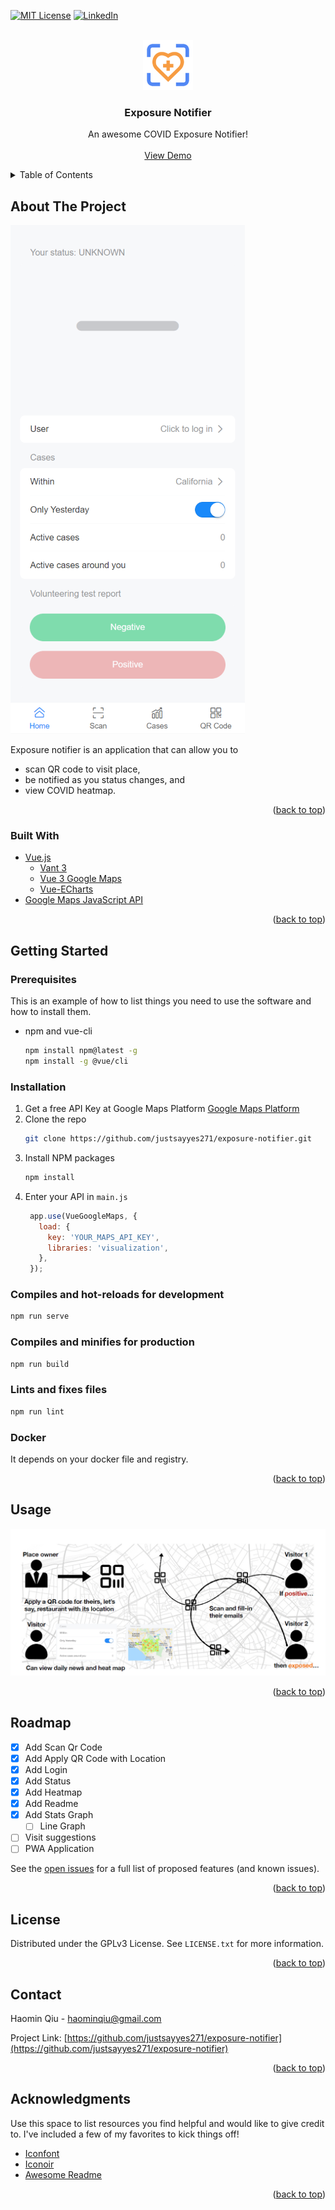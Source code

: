 <div id="top"></div>
<!--
*** Thanks for checking out the Best-README-Template. If you have a suggestion
*** that would make this better, please fork the repo and create a pull request
*** or simply open an issue with the tag "enhancement".
*** Don't forget to give the project a star!
*** Thanks again! Now go create something AMAZING! :D
-->



<!-- PROJECT SHIELDS -->
<!--
*** I'm using markdown "reference style" links for readability.
*** Reference links are enclosed in brackets [ ] instead of parentheses ( ).
*** See the bottom of this document for the declaration of the reference variables
*** for contributors-url, forks-url, etc. This is an optional, concise syntax you may use.
*** https://www.markdownguide.org/basic-syntax/#reference-style-links
-->
[![MIT License][license-shield]][license-url]
[![LinkedIn][linkedin-shield]][linkedin-url]



<!-- PROJECT LOGO -->
<br />

<div align="center">
  <a href="https://github.com/justsayyes271/exposure-notifier">
        <img src="readme-images/logo.png" alt="Logo" width="80" height="80">
  </a>


  <h3 align="center">Exposure Notifier</h3>



  <p align="center">
    An awesome COVID Exposure Notifier!
    <br />
    <br />
    <a href="https://macoredroid295homework.com/#/">View Demo</a>
  </p>
</div>



<!-- TABLE OF CONTENTS -->
<details>
  <summary>Table of Contents</summary>
  <ol>
    <li>
      <a href="#about-the-project">About The Project</a>
      <ul>
        <li><a href="#built-with">Built With</a></li>
      </ul>
    </li>
    <li>
      <a href="#getting-started">Getting Started</a>
      <ul>
        <li><a href="#prerequisites">Prerequisites</a></li>
        <li><a href="#installation">Installation</a></li>
      </ul>
    </li>
    <li><a href="#usage">Usage</a></li>
    <li><a href="#roadmap">Roadmap</a></li>
    <li><a href="#license">License</a></li>
    <li><a href="#contact">Contact</a></li>
    <li><a href="#acknowledgments">Acknowledgments</a></li>
  </ol>
</details>



<!-- ABOUT THE PROJECT -->
## About The Project

[![Product Screen Shot][product-screenshot]](https://macoredroid295homework.com/#/)

Exposure notifier is an application that can allow you to
* scan QR code to visit place, 
* be notified as you status changes, and
* view COVID heatmap.

<p align="right">(<a href="#top">back to top</a>)</p>



### Built With

* [Vue.js](https://vuejs.org/)
  * [Vant 3](https://vant-contrib.gitee.io/vant/#/en-US/quickstart)
  * [Vue 3 Google Maps](https://vue-map.netlify.app/)
  * [Vue-ECharts](https://github.com/ecomfe/vue-echarts)
* [Google Maps JavaScript API](https://developers.google.com/maps/documentation/javascript/)

<p align="right">(<a href="#top">back to top</a>)</p>



<!-- GETTING STARTED -->
## Getting Started

### Prerequisites

This is an example of how to list things you need to use the software and how to install them.
* npm and vue-cli
  ```sh
  npm install npm@latest -g
  npm install -g @vue/cli
  ```

### Installation

1. Get a free API Key at Google Maps Platform [Google Maps Platform](https://developers.google.com/maps/documentation/javascript/)
2. Clone the repo
   ```sh
   git clone https://github.com/justsayyes271/exposure-notifier.git
   ```
3. Install NPM packages
   ```sh
   npm install
   ```
4. Enter your API in `main.js`
   ```js
    app.use(VueGoogleMaps, {
      load: {
        key: 'YOUR_MAPS_API_KEY',
        libraries: 'visualization',
      },
    });
   ```
### Compiles and hot-reloads for development
   ```sh
   npm run serve
   ```
### Compiles and minifies for production
   ```sh
   npm run build
   ```
### Lints and fixes files
   ```sh
   npm run lint
   ```
### Docker
   It depends on your docker file and registry.

<p align="right">(<a href="#top">back to top</a>)</p>



<!-- USAGE EXAMPLES -->
## Usage

[![Usage Screen Shot][usage-screenshot]](https://macoredroid295homework.com/#/)

<p align="right">(<a href="#top">back to top</a>)</p>



<!-- ROADMAP -->
## Roadmap

- [x] Add Scan Qr Code
- [x] Add Apply QR Code with Location
- [x] Add Login
- [x] Add Status
- [x] Add Heatmap
- [x] Add Readme
- [x] Add Stats Graph
    - [ ] Line Graph
- [ ] Visit suggestions
- [ ] PWA Application

See the [open issues](https://github.com/othneildrew/Best-README-Template/issues) for a full list of proposed features (and known issues).

<p align="right">(<a href="#top">back to top</a>)</p>


<!-- LICENSE -->
## License

Distributed under the GPLv3 License. See `LICENSE.txt` for more information.

<p align="right">(<a href="#top">back to top</a>)</p>



<!-- CONTACT -->
## Contact

Haomin Qiu - haominqiu@gmail.com

Project Link: [https://github.com/justsayyes271/exposure-notifier](https://github.com/justsayyes271/exposure-notifier)

<p align="right">(<a href="#top">back to top</a>)</p>



<!-- ACKNOWLEDGMENTS -->
## Acknowledgments

Use this space to list resources you find helpful and would like to give credit to. I've included a few of my favorites to kick things off!

* [Iconfont](https://www.iconfont.cn/)
* [Iconoir](https://iconoir.com/)
* [Awesome Readme](https://github.com/othneildrew/Best-README-Template)

<p align="right">(<a href="#top">back to top</a>)</p>



<!-- MARKDOWN LINKS & IMAGES -->
<!-- https://www.markdownguide.org/basic-syntax/#reference-style-links -->
[license-shield]: https://img.shields.io/badge/License-GPLv3-blue.svg?style=for-the-badge
[license-url]: https://github.com/othneildrew/Best-README-Template/blob/master/LICENSE.txt
[linkedin-shield]: https://img.shields.io/badge/-LinkedIn-black.svg?style=for-the-badge&logo=linkedin&colorB=555
[linkedin-url]: https://www.linkedin.com/in/haominqiu/
[product-screenshot]: readme-images/screenshot.png
[usage-screenshot]: readme-images/usage.png
